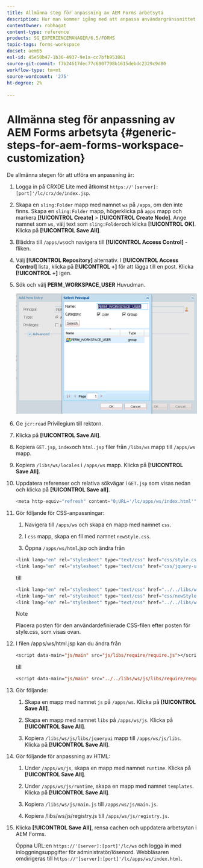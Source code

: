 ```yaml
---
title: Allmänna steg för anpassning av AEM Forms arbetsyta
description: Hur man kommer igång med att anpassa användargränssnittet i Adobe Experience Manager Forms arbetsyta.
contentOwner: robhagat
content-type: reference
products: SG_EXPERIENCEMANAGER/6.5/FORMS
topic-tags: forms-workspace
docset: aem65
exl-id: 45e50b47-1b36-4937-9e1a-cc7bfb953861
source-git-commit: f7b24617dec77c6907798b1615debdc2329c9d80
workflow-type: tm+mt
source-wordcount: '275'
ht-degree: 2%

---
```


# Allmänna steg för anpassning av AEM Forms arbetsyta {#generic-steps-for-aem-forms-workspace-customization}

De allmänna stegen för att utföra en anpassning är:

1. Logga in på CRXDE Lite med åtkomst `https://'[server]:[port]'/lc/crx/de/index.jsp`.
1. Skapa en `sling:Folder` mapp med namnet `ws` på `/apps`, om den inte finns. Skapa en `sling:Folder` mapp, högerklicka på `apps` mapp och markera **[!UICONTROL Create]** > **[!UICONTROL Create Node]**. Ange namnet som `ws`, välj text som `sling:Folder`och klicka **[!UICONTROL OK]**. Klicka på **[!UICONTROL Save All]**.
1. Bläddra till `/apps/ws`och navigera till **[!UICONTROL Access Control]** -fliken.
1. Välj **[!UICONTROL Repository]** alternativ. I **[!UICONTROL Access Control]** lista, klicka på **[!UICONTROL +]** för att lägga till en post. Klicka **[!UICONTROL +]** igen.
1. Sök och välj **PERM_WORKSPACE_USER** Huvudman.

   ![Välj PERM_WORKSPACE_USER som en del av de allmänna stegen för att anpassa arbetsytan i HTML](assets/perm_workspace_user.png)

1. Ge `jcr:read` Privilegium till rektorn.
1. Klicka på **[!UICONTROL Save All]**.
1. Kopiera `GET.jsp`, `index`och `html.jsp` filer från `/libs/ws` mapp till `/apps/ws` mapp.
1. Kopiera `/libs/ws/locales` i `/apps/ws` mapp. Klicka på **[!UICONTROL Save All]**.
1. Uppdatera referenser och relativa sökvägar i `GET.jsp` som visas nedan och klicka på **[!UICONTROL Save all]**.

   ```javascript
   <meta http-equiv="refresh" content="0;URL='/lc/apps/ws/index.html'" />
   ```

1. Gör följande för CSS-anpassningar:

   1. Navigera till `/apps/ws` och skapa en mapp med namnet `css`.

   1. I `css` mapp, skapa en fil med namnet `newStyle.css`.

   1. Öppna `/apps/ws/html`.jsp och ändra från

   ```javascript
   <link lang="en" rel="stylesheet" type="text/css" href="css/style.css" />
   <link lang="en" rel="stylesheet" type="text/css" href="css/jquery-ui.css"/>
   ```

   till

   ```javascript
   <link lang="en" rel="stylesheet" type="text/css" href="../../libs/ws/css/style.css" />
   <link lang="en" rel="stylesheet" type="text/css" href="css/newStyle.css" />
   <link lang="en" rel="stylesheet" type="text/css" href="../../libs/ws/css/jquery-ui.css"/>
   ```

   >[!NOTE]
   >
   >Placera posten för den användardefinierade CSS-filen efter posten för style.css, som visas ovan.

1. I filen /apps/ws/html.jsp kan du ändra från

   ```jsp
   <script data-main="js/main" src="js/libs/require/require.js"></script>
   ```

   till

   ```jsp
   <script data-main="js/main" src="../../libs/ws/js/libs/require/require.js"></script>
   ```

1. Gör följande:

   1. Skapa en mapp med namnet `js` på `/apps/ws`. Klicka på **[!UICONTROL Save All]**.

   1. Skapa en mapp med namnet `libs` på `/apps/ws/js`. Klicka på **[!UICONTROL Save All]**.

   1. Kopiera `/libs/ws/js/libs/jqueryui` mapp till `/apps/ws/js/libs`. Klicka på **[!UICONTROL Save All]**.

1. Gör följande för anpassning av HTML:

   1. Under `/apps/ws/js`, skapa en mapp med namnet `runtime`. Klicka på **[!UICONTROL Save All]**.

   1. Under `/apps/ws/js/runtime`, skapa en mapp med namnet `templates`. Klicka på **[!UICONTROL Save All]**.

   1. Kopiera `/libs/ws/js/main.js` till `/apps/ws/js/main.js`.

   1. Kopiera /libs/ws/js/registry.js till `/apps/ws/js/registry.js`.

1. Klicka **[!UICONTROL Save All]**, rensa cachen och uppdatera arbetsytan i AEM Forms.

   Öppna URL:en `https://'[server]:[port]'/lc/ws` och logga in med inloggningsuppgifter för administratör/lösenord. Webbläsaren omdirigeras till `https://'[server]:[port]'/lc/apps/ws/index.html`.
